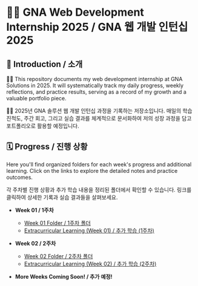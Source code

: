 # 🧑‍💻 GNA Web Development Internship 2025 / GNA 웹 개발 인턴십 2025

## 📖 Introduction / 소개

🧑‍💻 This repository documents my web development internship at GNA Solutions in 2025. It will systematically track my daily progress, weekly reflections, and practice results, serving as a record of my growth and a valuable portfolio piece.

🧑‍💻 2025년 GNA 솔루션 웹 개발 인턴십 과정을 기록하는 저장소입니다. 매일의 학습 진척도, 주간 회고, 그리고 실습 결과를 체계적으로 문서화하여 저의 성장 과정을 담고 포트폴리오로 활용할 예정입니다.

## 🗓️ Progress / 진행 상황

Here you'll find organized folders for each week's progress and additional learning. Click on the links to explore the detailed notes and practice outcomes.

각 주차별 진행 상황과 추가 학습 내용을 정리된 폴더에서 확인할 수 있습니다. 링크를 클릭하여 상세한 기록과 실습 결과들을 살펴보세요.

* **Week 01 / 1주차**
    * [Week 01 Folder / 1주차 폴더](https://github.com/Chris99ChangHo/gna-internship-2025/tree/main/week-01)
    * [Extracurricular Learning (Week 01) / 추가 학습 (1주차)](https://github.com/Chris99ChangHo/gna-internship-2025/tree/main/week-01/extracurricular)
      
* **Week 02 / 2주차**
    * [Week 02 Folder / 2주차 폴더](https://github.com/Chris99ChangHo/gna-internship-2025/tree/main/week-02)
    * [Extracurricular Learning (Week 02) / 추가 학습 (2주차)](https://github.com/Chris99ChangHo/gna-internship-2025/tree/main/week-02/extracurricular)
      
* **More Weeks Coming Soon! / 추가 예정!**
